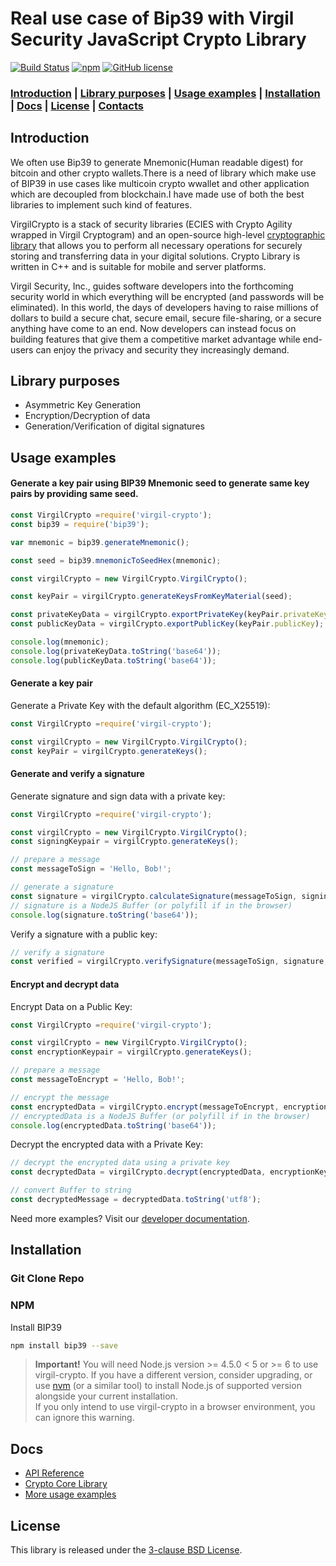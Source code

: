 # Real use case of Bip39 with Virgil Security JavaScript Crypto Library 

[![Build Status](https://travis-ci.org/VirgilSecurity/virgil-crypto-javascript.svg)](https://travis-ci.org/VirgilSecurity/virgil-crypto-javascript) 
[![npm](https://img.shields.io/npm/v/virgil-crypto.svg)](https://www.npmjs.com/package/virgil-crypto)
[![GitHub license](https://img.shields.io/badge/license-BSD%203--Clause-blue.svg)](https://github.com/VirgilSecurity/virgil/blob/master/LICENSE)

### [Introduction](#introduction) | [Library purposes](#library-purposes) | [Usage examples](#usage-examples) | [Installation](#installation) | [Docs](#docs) | [License](#license) | [Contacts](#support)

## Introduction
We often use Bip39 to generate Mnemonic(Human readable digest) for bitcoin and other crypto wallets.There is a need of library which make use of BIP39 in use cases  like multicoin crypto wwallet and other application which are decoupled from blockchain.I have made use of both the best libraries to implement such kind of features.

VirgilCrypto is a stack of security libraries (ECIES with Crypto Agility wrapped in Virgil Cryptogram) and an open-source high-level [cryptographic library](https://github.com/VirgilSecurity/virgil-crypto) that allows you to perform all necessary operations for securely storing and transferring data in your digital solutions. Crypto Library is written in C++ and is suitable for mobile and server platforms.

Virgil Security, Inc., guides software developers into the forthcoming security world in which everything will be encrypted (and passwords will be eliminated). In this world, the days of developers having to raise millions of dollars to build a secure chat, secure email, secure file-sharing, or a secure anything have come to an end. Now developers can instead focus on building features that give them a competitive market advantage while end-users can enjoy the privacy and security they increasingly demand.



## Library purposes
* Asymmetric Key Generation
* Encryption/Decryption of data
* Generation/Verification of digital signatures

## Usage examples
#### Generate a key pair using BIP39 Mnemonic seed to generate same key pairs by providing same seed.

```javascript
const VirgilCrypto =require('virgil-crypto');
const bip39 = require('bip39');

var mnemonic = bip39.generateMnemonic();

const seed = bip39.mnemonicToSeedHex(mnemonic);

const virgilCrypto = new VirgilCrypto.VirgilCrypto();

const keyPair = virgilCrypto.generateKeysFromKeyMaterial(seed);

const privateKeyData = virgilCrypto.exportPrivateKey(keyPair.privateKey);
const publicKeyData = virgilCrypto.exportPublicKey(keyPair.publicKey);

console.log(mnemonic);
console.log(privateKeyData.toString('base64'));
console.log(publicKeyData.toString('base64'));
```

#### Generate a key pair

Generate a Private Key with the default algorithm (EC_X25519):

```javascript
const VirgilCrypto =require('virgil-crypto');

const virgilCrypto = new VirgilCrypto.VirgilCrypto();
const keyPair = virgilCrypto.generateKeys();
```

#### Generate and verify a signature

Generate signature and sign data with a private key:

```javascript
const VirgilCrypto =require('virgil-crypto');

const virgilCrypto = new VirgilCrypto.VirgilCrypto();
const signingKeypair = virgilCrypto.generateKeys();

// prepare a message
const messageToSign = 'Hello, Bob!';

// generate a signature
const signature = virgilCrypto.calculateSignature(messageToSign, signingKeypair.privateKey);
// signature is a NodeJS Buffer (or polyfill if in the browser)
console.log(signature.toString('base64'));
```

Verify a signature with a public key:

```javascript
// verify a signature
const verified = virgilCrypto.verifySignature(messageToSign, signature, signingKeypair.publicKey);
```

#### Encrypt and decrypt data

Encrypt Data on a Public Key:

```javascript
const VirgilCrypto =require('virgil-crypto');

const virgilCrypto = new VirgilCrypto.VirgilCrypto();
const encryptionKeypair = virgilCrypto.generateKeys();

// prepare a message
const messageToEncrypt = 'Hello, Bob!';

// encrypt the message
const encryptedData = virgilCrypto.encrypt(messageToEncrypt, encryptionKeypair.publicKey);
// encryptedData is a NodeJS Buffer (or polyfill if in the browser)
console.log(encryptedData.toString('base64'));
```

Decrypt the encrypted data with a Private Key:

```javascript
// decrypt the encrypted data using a private key
const decryptedData = virgilCrypto.decrypt(encryptedData, encryptionKeypair.privateKey);

// convert Buffer to string
const decryptedMessage = decryptedData.toString('utf8');
```

Need more examples? Visit our [developer documentation](https://developer.virgilsecurity.com/docs/how-to#cryptography).
  
## Installation

### Git Clone Repo



### NPM

Install BIP39 
```sh
npm install bip39 --save
```

> **Important!** You will need Node.js version >= 4.5.0 < 5 or >= 6 to use virgil-crypto.
If you have a different version, consider upgrading, or use [nvm](https://github.com/creationix/nvm) 
(or a similar tool) to install Node.js of supported version alongside your current installation.  
If you only intend to use virgil-crypto in a browser environment, you can ignore this warning.



## Docs
- [API Reference](http://virgilsecurity.github.io/virgil-crypto-javascript/)
- [Crypto Core Library](https://github.com/VirgilSecurity/virgil-crypto)
- [More usage examples](https://developer.virgilsecurity.com/docs/how-to#cryptography)

## License
This library is released under the [3-clause BSD License](LICENSE).

